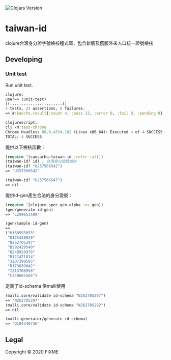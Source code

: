 ![Clojars Version](https://img.shields.io/clojars/v/caesarhu/taiwan-id)

# taiwan-id

clojure台灣身分證字號檢核程式庫，包含新版及舊版外來人口統一證號檢核

## Developing

### Unit test

Run unit test.

```clojure
clojure:
user=> (unit-test)
[(.......................)]
4 tests, 23 assertions, 0 failures.
=> #:kaocha.result{:count 4, :pass 23, :error 0, :fail 0, :pending 0}

clojurescript:
clj -M:test-chrome
Chrome Headless 88.0.4324.182 (Linux x86_64): Executed 4 of 4 SUCCESS (0.172 secs / 0.144 secs)
TOTAL: 4 SUCCESS
```

提供以下檢核函數：

```clojure
(require '[caesarhu.taiwan-id :refer :all])
(taiwan-id? id) ; 台灣身分證號檢核
(taiwan-id? "U257566542")
=> "U257566542"

(taiwan-id? "U257566547")
=> nil
```

提供id-gen產生合法的身分證號：

```clojure
(require '[clojure.spec.gen.alpha :as gen])
(gen/generate id-gen)
=> "L299653480"

(gen/sample id-gen)
=>
("H168593053"
 "O125420020"
 "N262705297"
 "B292429540"
 "Q248928978"
 "B121471814"
 "J207398595"
 "B173039042"
 "I213708958"
 "C249665504")
```

定義了id-schema 供malli使用

```clojure
(malli.core/validate id-schema "N262705297")
=> "N262705297"
(malli.core/validate id-schema "N262705292")
=> nil

(malli.generator/generate id-schema)
=> "Q184340736"
```

## Legal

Copyright © 2020 FIXME

